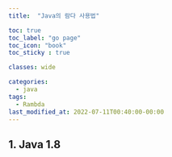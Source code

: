 ```yaml
---
title:  "Java의 람다 사용법"

toc: true
toc_label: "go page"
toc_icon: "book"
toc_sticky : true

classes: wide

categories:
  - java
tags:
  - Rambda
last_modified_at: 2022-07-11T00:40:00-00:00
---
```


## 1. Java 1.8

